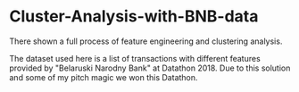 # Cluster-Analysis-with-BNB-data
There shown a full process of feature engineering and clustering analysis. 

The dataset used here is a list of transactions with different features provided by "Belaruski Narodny Bank" at Datathon 2018. 
Due to this solution and some of my pitch magic we won this Datathon. 
